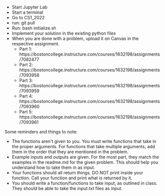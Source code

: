 <ul>
<li> Start Jupyter Lab
<li> Start a terminal
<li> Go to CS1_2022
<li> run: git pull
<li> Run: bash initialize.sh
<li> Implement your solution in the existing python files
<li> When you are done with a problem, upload it on Canvas in the respective assignment.
  <ul>
  <li> Part 1: https://bostoncollege.instructure.com/courses/1632198/assignments/7082477 
  <li> Part 2: https://bostoncollege.instructure.com/courses/1632198/assignments/7093958
  <li> Part 3: https://bostoncollege.instructure.com/courses/1632198/assignments/7093959
  <li> Part 4: https://bostoncollege.instructure.com/courses/1632198/assignments/7093960
  <li> Part 5: https://bostoncollege.instructure.com/courses/1632198/assignments/7093961
  </ul>
</ul>

Some reminders and things to note:<br>

<ul>
<li>The functions aren't given to you. You must write functions that take in the proper arguments. For functions that take multiple arguments, add them in the order that they are mentioned in the problem.
<li>Example inputs and outputs are given. For the most part, they match the examples in the readme.md for the given problem. This should help you understand how to take them in as input.
<li>Your functions should all return things. DO NOT print inside your function. Call your function and print what is returned by it.
<li>You should write a function/functions to take input, as outlined in class. They should be able to take the input.txt files as input.
</ul>

